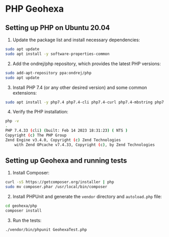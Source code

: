 # PHP Geohexa

## Setting up PHP on Ubuntu 20.04

1. Update the package list and install necessary dependencies:

```bash
sudo apt update
sudo apt install -y software-properties-common
```

2. Add the ondrej/php repository, which provides the latest PHP versions:

```bash
sudo add-apt-repository ppa:ondrej/php
sudo apt update
```

3. Install PHP 7.4 (or any other desired version) and some common extensions:

```bash
sudo apt install -y php7.4 php7.4-cli php7.4-curl php7.4-mbstring php7.4-xml
```

4. Verify the PHP installation:

```bash
php -v
.
PHP 7.4.33 (cli) (built: Feb 14 2023 18:31:23) ( NTS )
Copyright (c) The PHP Group
Zend Engine v3.4.0, Copyright (c) Zend Technologies
    with Zend OPcache v7.4.33, Copyright (c), by Zend Technologies
```

## Setting up Geohexa and running tests

1. Install Composer:

```bash
curl -sS https://getcomposer.org/installer | php
sudo mv composer.phar /usr/local/bin/composer
```

2. Install PHPUnit and generate the `vendor` directory and `autoload.php` file:

```bash
cd geohexa/php
composer install
```

3. Run the tests:

```bash
./vendor/bin/phpunit GeohexaTest.php
```
